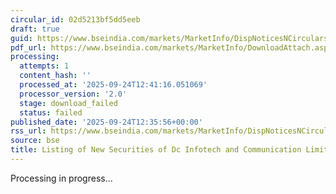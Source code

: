 ```yaml
---
circular_id: 02d5213bf5dd5eeb
draft: true
guid: https://www.bseindia.com/markets/MarketInfo/DispNoticesNCirculars.aspx?Noticeid={BC5E6D6A-6C0D-4FB0-A64E-C311C6364367}&noticeno=20250924-38&dt=09/24/2025&icount=38&totcount=38&flag=0
pdf_url: https://www.bseindia.com/markets/MarketInfo/DownloadAttach.aspx?id=20250924-38&attachedId=
processing:
  attempts: 1
  content_hash: ''
  processed_at: '2025-09-24T12:41:16.051069'
  processor_version: '2.0'
  stage: download_failed
  status: failed
published_date: '2025-09-24T12:35:56+00:00'
rss_url: https://www.bseindia.com/markets/MarketInfo/DispNoticesNCirculars.aspx?Noticeid={BC5E6D6A-6C0D-4FB0-A64E-C311C6364367}&noticeno=20250924-38&dt=09/24/2025&icount=38&totcount=38&flag=0
source: bse
title: Listing of New Securities of Dc Infotech and Communication Limited
---
```


Processing in progress...